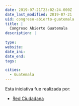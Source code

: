 ```yaml
---
date: 2019-07-21T23:02:24.000Z
date_last_modified: 2019-07-21
uid: congreso-abierto-guatemala
title: |
  Congreso Abierto Guatemala
description: |
  
type: 
website: 
date_ini: 
date_end: 
tags:

cities: 
  - Guatemala
---
```


Esta iniciativa fue realizada por:

- [Red Ciudadana](/organizaciones/red-ciudadana)
